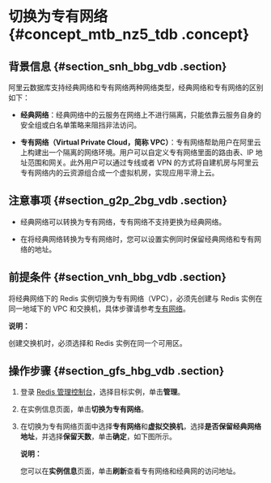 # 切换为专有网络 {#concept_mtb_nz5_tdb .concept}

## 背景信息 {#section_snh_bbg_vdb .section}

阿里云数据库支持经典网络和专有网络两种网络类型，经典网络和专有网络的区别如下：

-   **经典网络**：经典网络中的云服务在网络上不进行隔离，只能依靠云服务自身的安全组或白名单策略来阻挡非法访问。

-   **专有网络（Virtual Private Cloud，简称 VPC）**：专有网络帮助用户在阿里云上构建出一个隔离的网络环境。用户可以自定义专有网络里面的路由表、IP 地址范围和网关。此外用户可以通过专线或者 VPN 的方式将自建机房与阿里云专有网络内的云资源组合成一个虚拟机房，实现应用平滑上云。


## 注意事项 {#section_g2p_2bg_vdb .section}

-   经典网络可以转换为专有网络，专有网络不支持更换为经典网络。

-   在将经典网络转换为专有网络时，您可以设置实例同时保留经典网络和专有网络的地址。


## 前提条件 {#section_vnh_bbg_vdb .section}

将经典网络下的 Redis 实例切换为专有网络（VPC），必须先创建与 Redis 实例在同一地域下的 VPC 和交换机，具体步骤请参考[专有网络](https://help.aliyun.com/document_detail/65398.html)。

**说明：** 

创建交换机时，必须选择和 Redis 实例在同一个可用区。

## 操作步骤 {#section_gfs_hbg_vdb .section}

1.  登录 [Redis 管理控制台](https://kvstore.console.aliyun.com/)，选择目标实例，单击**管理**。
2.  在实例信息页面，单击**切换为专有网络**。
3.  在切换为专有网络页面中选择**专有网络**和**虚拟交换机**，选择**是否保留经典网络地址**，并选择**保留天数**，单击**确定**，如下图所示。

    **说明：** 

    您可以在**实例信息**页面，单击**刷新**查看专有网络和经典网的访问地址。


